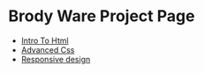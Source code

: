 # Brody Ware Project Page

<ul>
<li><a href="intro_to_html/images/index.html" target="_blank">Intro To Html </a></li>
<li><a href="intro_to_html/advanced.css/index 2.html" target="_blank">Advanced Css </a></li>
<li><a href="intro_to_html/responsive.css/index 2.html"target="_blank">Responsive design</a></li>

</ul>